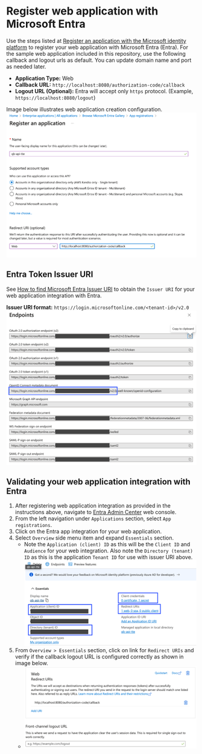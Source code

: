 # Register web application with Microsoft Entra

Use the steps listed at [Register an application with the Microsoft identity platform](https://learn.microsoft.com/en-us/entra/identity-platform/quickstart-register-app?tabs=certificate#register-an-application) to register your web application with Microsoft Entra (Entra). For the sample web application included in this repository, use the following callback and logout urls as default. You can update domain name and port as needed later.

* **Application Type:** Web
* **Callback URL:** `http://localhost:8080/authorization-code/callback`
* **Logout URL (Optional):** Entra will accept only `https` protocol. (Example, `https://localhost:8080/logout`)

Image below illustrates web application creation configuration.
![entra-create-app](../../../docs/images/entra-create-app.png)

## Entra Token Issuer URI
See [How to find Microsoft Entra Issuer URI](./find-entra-issuer-url.md) to obtain the `Issuer URI` for your web application integration with Entra.

**Issuer URI format:** `https://login.microsoftonline.com/<tenant-id>/v2.0`
![entra-issuer-uri](../../images/entra-issuer-uri.png)

## Validating your web application integration with Entra
1. After registering web application integration as provided in the instructions above, navigate to [Entra Admin Center](https://entra.microsoft.com/) web console.
2. From the left navigation under `Applications` section, select `App registrations`.
3. Click on the Entra app integration for your web application.
4. Select `Overview` side menu item and expand `Essentials` section.
    * Note the `Application (client) ID` as this will be the `Client ID` and `Audience` for your web integration. Also note the `Directory (tenant) ID` as this is the application `Tenant ID` for use with issuer URI above.
    ![entra-client-id](../../images/entra-client-id.png)
5. From `Overview > Essentials` section, click on link for `Redirect URIs` and verify if the callback logout URL is configured correctly as shown in image below.
    * ![entra-callback-uri](../../../docs/images/entra-callback-uri.png)
